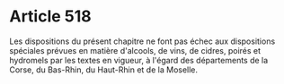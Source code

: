 # Article 518

Les dispositions du présent chapitre ne font pas échec aux dispositions spéciales prévues en matière d'alcools, de vins, de
cidres, poirés et hydromels par les textes en vigueur, à l'égard des départements de la Corse, du Bas-Rhin, du Haut-Rhin et
de la Moselle.


